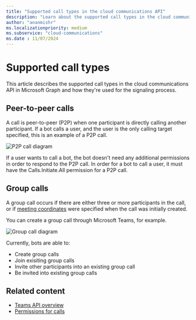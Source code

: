 ```yaml
---
title: "Supported call types in the cloud communications API"
description: "Learn about the supported call types in the cloud communications API in Microsoft Graph and how they're used for the signaling process."
author: "ananmishr"
ms.localizationpriority: medium
ms.subservice: "cloud-communications"
ms.date : 11/07/2024
---
```


# Supported call types

This article describes the supported call types in the cloud communications API in Microsoft Graph and how they're used for the signaling process.

## Peer-to-peer calls

A call is peer-to-peer (P2P) when one participant is directly calling another participant. If a bot calls a user, and the user is the only calling target specified, this is an example of a P2P call.

![P2P call diagram](images/communications-p2p-call.PNG)

If a user wants to call a bot, the bot doesn't need any additional permissions in order to respond to the P2P call. In order for a bot to call a user, it must have the Calls.Initiate.All permission for a P2P call.

## Group calls

A group call occurs if there are either three or more participants in the call, or if [meeting coordinates](/graph/api/resources/onlinemeeting) were specified when the call was initially created. 

You can create a group call through Microsoft Teams, for example.

![Group call diagram](images/communications-group-call.PNG)

Currently, bots are able to:
- Create group calls
- Join exisiting group calls
- Invite other participants into an existing group call
- Be invited into existing group calls

## Related content

- [Teams API overview](teams-concept-overview.md)
- [Permissions for calls](./permissions-reference.md)
